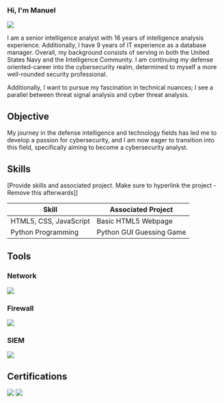 ### Hi, I'm Manuel
<a href="www.linkedin.com/in/manuel-dominguez-70488b290
"><img src="https://img.shields.io/badge/-LinkedIn-0072b1?&style=for-the-badge&logo=linkedin&logoColor=white" /></a>

I am a senior intelligence analyst with 16 years of intelligence analysis experience. Additionally, I have 9 years of IT experience as a database manager. Overall, my background consists of serving in both the United States Navy and the Intelligence Community. I am continuing my defense oriented-career into the cybersecurity realm, determined to myself a more well-rounded security professional. 

Additionally, I want to pursue my fascination in technical nuances; I see a parallel between threat signal analysis and cyber threat analysis.

## Objective

My journey in the defense intelligence and technology fields has led me to develop a passion for cybersecurity, and I am now eager to transition into this field, specifically aiming to become a cybersecurity analyst.

## Skills
[Provide skills and associated project. Make sure to hyperlink the project - Remove this afterwards]]

| Skill                                         | Associated Project         |
|-----------------------------------------------|----------------------------|
|HTML5, CSS, JavaScript                         |Basic HTML5 Webpage         |
|Python Programming                             |Python GUI Guessing Game    |

## Tools

### Network
<div>
    <img src="https://img.shields.io/badge/-Wireshark-1679A7?&style=for-the-badge&logo=Wireshark&logoColor=white" />
</div>

### Firewall
<div>
    <img src="https://img.shields.io/badge/-pfSense-00A4EF?&style=for-the-badge&logo=pfSense&logoColor=white" />
</div>

### SIEM
<div>
    <img src="https://img.shields.io/badge/-Splunk-FF0000?&style=for-the-badge&logo=Splunk&logoColor=white" />
</div>

## Certifications
<div>
<img src="https://img.shields.io/badge/-Security%2B-FF0000?&style=for-the-badge&logo=CompTIA&logoColor=white" />
<img src="https://img.shields.io/badge/-CEH-006400?&style=for-the-badge&logo=EC&logoColor=white" />
</div>
<!--
**DominCyber/DominCyber** is a ✨ _special_ ✨ repository because its `README.md` (this file) appears on your GitHub profile.


